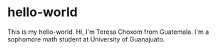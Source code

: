 # hello-world
This is my hello-world. 
Hi, I'm Teresa Choxom from Guatemala. I'm a sophomore math student at University of Guanajuato. 
